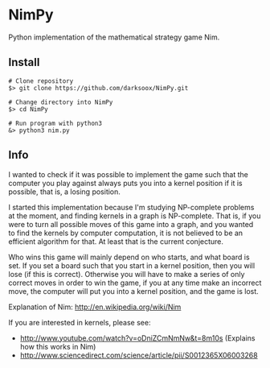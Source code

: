NimPy
=====

Python implementation of the mathematical strategy game Nim.

Install
----
    # Clone repository
    $> git clone https://github.com/darksoox/NimPy.git
    
    # Change directory into NimPy
    $> cd NimPy

    # Run program with python3
    &> python3 nim.py


Info
----
I wanted to check if it was possible to implement the game such that the
computer you play against always puts you into a kernel position if it is
possible, that is, a losing position.

I started this implementation because I'm studying NP-complete problems at
the moment, and finding kernels in a graph is NP-complete. That is, if you were
to turn all possible moves of this game into a graph, and you wanted to find the
kernels by computer computation, it is not believed to be an efficient
algorithm for that. At least that is the current conjecture.

Who wins this game will mainly depend on who starts, and what board is set. If
you set a board such that you start in a kernel position, then you will lose (if
this is correct). Otherwise you will have to make a series of only correct moves 
in order to win the game, if you at any time make an incorrect move, the
computer will put you into a kernel position, and the game is lost.

Explanation of Nim: http://en.wikipedia.org/wiki/Nim

If you are interested in kernels, please see:
- http://www.youtube.com/watch?v=oDniZCmNmNw&t=8m10s (Explains how this works in
  Nim)
- http://www.sciencedirect.com/science/article/pii/S0012365X06003268
